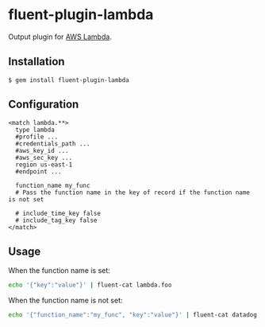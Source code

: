 # fluent-plugin-lambda

Output plugin for [AWS Lambda](http://aws.amazon.com/lambda/).

## Installation

    $ gem install fluent-plugin-lambda

## Configuration

```
<match lambda.**>
  type lambda
  #profile ...
  #credentials_path ...
  #aws_key_id ...
  #aws_sec_key ...
  region us-east-1
  #endpoint ...

  function_name my_func
  # Pass the function name in the key of record if the function name is not set

  # include_time_key false
  # include_tag_key false
</match>
```

## Usage

When the function name is set:

```sh
echo '{"key":"value"}' | fluent-cat lambda.foo
```

When the function name is not set:

```sh
echo '{"function_name":"my_func", "key":"value"}' | fluent-cat datadog.metric
```
